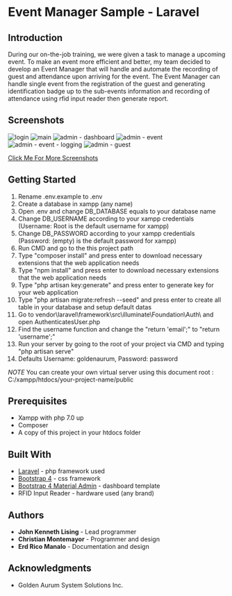 # Event Manager Sample - Laravel

## Introduction
During our on-the-job training, we were given a task to manage a upcoming event. To make an event more efficient and better, my team decided to develop an Event Manager that will handle and automate the recording of guest and attendance upon arriving for the event. The Event Manager can handle single event
from the registration of the guest and generating identification badge up to the sub-events information and recording of attendance using rfid input reader then generate report.

## Screenshots
![login](https://user-images.githubusercontent.com/32229808/38839639-3e846278-420e-11e8-874d-f0e5b67ad7fc.png)
![main](https://user-images.githubusercontent.com/32229808/38839680-6e092dee-420e-11e8-8a94-7cf681a181a2.png)
![admin - dashboard](https://user-images.githubusercontent.com/32229808/38839728-a1f118e2-420e-11e8-95fa-53b1d24389fc.png)
![admin - event](https://user-images.githubusercontent.com/32229808/38839748-bf2618b8-420e-11e8-8156-ad39ec17cf15.png)
![admin - event - logging](https://user-images.githubusercontent.com/32229808/38839772-d8876244-420e-11e8-8a51-7b895a26844a.png)
![admin - guest](https://user-images.githubusercontent.com/32229808/38839829-164881e4-420f-11e8-8a2b-583af5830080.png)

[Click Me For More Screenshots](https://photos.app.goo.gl/zWJBbRYMelL3B1n53)

## Getting Started
1) Rename .env.example to .env
2) Create a database in xampp (any name)
3) Open .env and change DB_DATABASE equals to your database name
4) Change DB_USERNAME according to your xampp credentials (Username: Root is the default username for xampp)
5) Change DB_PASSWORD according to your xampp credentials (Password: (empty) is the default password for xampp)
6) Run CMD and go to the this project path
7) Type "composer install" and press enter to download necessary extensions that the web application needs
8) Type "npm install" and press enter to download necessary extensions that the web application needs
9) Type "php artisan key:generate" and press enter to generate key for your web application
10) Type "php artisan migrate:refresh --seed" and press enter to create all table in your database and setup default datas
11) Go to vendor\laravel\framework\src\illuminate\Foundation\Auth\ and open AuthenticatesUser.php
12) Find the username function and change the "return 'email';" to "return 'username';"
13) Run your server by going to the root of your project via CMD and typing "php artisan serve"
14) Defaults Username: goldenaurum, Password: password

*NOTE*
You can create your own virtual server using this document root : C:/xampp/htdocs/your-project-name/public

## Prerequisites
* Xampp with php 7.0 up
* Composer
* A copy of this project in your htdocs folder

## Built With
* [Laravel](https://github.com/laravel/laravel) - php framework used
* [Bootstrap 4](https://github.com/twbs/bootstrap/tree/v4-dev) - css framework
* [Bootstrap 4 Material Admin](https://bootstrapious.com/p/admin-template) - dashboard template 
* RFID Input Reader - hardware used (any brand)

## Authors
* **John Kenneth Lising** - Lead programmer
* **Christian Montemayor** - Programmer and design
* **Erd Rico Manalo** - Documentation and design

## Acknowledgments
* Golden Aurum System Solutions Inc.



